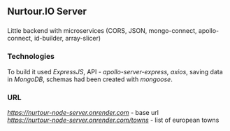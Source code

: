 ## Nurtour.IO Server  

###

Little backend with microservices (CORS, JSON, mongo-connect, apollo-connect, id-builder, array-slicer)  

### Technologies    

To build it used *ExpressJS*, API - *apollo-server-express, axios*, saving data in *MongoDB*, schemas had been created with *mongoose*.  

### URL  

*https://nurtour-node-server.onrender.com* - base url  
*https://nurtour-node-server.onrender.com/towns* - list of european towns  
